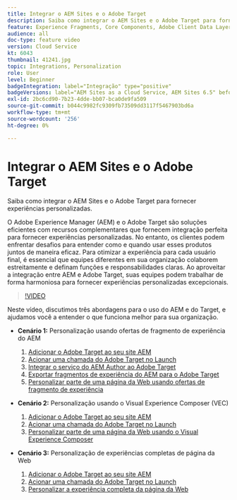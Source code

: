 ```yaml
---
title: Integrar o AEM Sites e o Adobe Target
description: Saiba como integrar o AEM Sites e o Adobe Target para fornecer experiências personalizadas.
feature: Experience Fragments, Core Components, Adobe Client Data Layer
audience: all
doc-type: feature video
version: Cloud Service
kt: 6043
thumbnail: 41241.jpg
topic: Integrations, Personalization
role: User
level: Beginner
badgeIntegration: label="Integração" type="positive"
badgeVersions: label="AEM Sites as a Cloud Service, AEM Sites 6.5" before-title="false"
exl-id: 2bc6cd90-7b23-4dde-bb07-bca0de9fa509
source-git-commit: b044c9982fc9309fb73509dd3117f5467903bd6a
workflow-type: tm+mt
source-wordcount: '256'
ht-degree: 0%

---
```


# Integrar o AEM Sites e o Adobe Target

Saiba como integrar o AEM Sites e o Adobe Target para fornecer experiências personalizadas.

O Adobe Experience Manager (AEM) e o Adobe Target são soluções eficientes com recursos complementares que fornecem integração perfeita para fornecer experiências personalizadas. No entanto, os clientes podem enfrentar desafios para entender como e quando usar esses produtos juntos de maneira eficaz. Para otimizar a experiência para cada usuário final, é essencial que equipes diferentes em sua organização colaborem estreitamente e definam funções e responsabilidades claras. Ao aproveitar a integração entre AEM e Adobe Target, suas equipes podem trabalhar de forma harmoniosa para fornecer experiências personalizadas excepcionais.

>[!VIDEO](https://video.tv.adobe.com/v/41241?quality=12&learn=on)

Neste vídeo, discutimos três abordagens para o uso do AEM e do Target, e ajudamos você a entender o que funciona melhor para sua organização.

* __Cenário 1:__ Personalização usando ofertas de fragmento de experiência do AEM

   1. [Adicionar o Adobe Target ao seu site AEM](./add-target-launch-extension.md)
   1. [Acionar uma chamada do Adobe Target no Launch](./load-and-fire-target.md)
   1. [Integrar o serviço do AEM Author ao Adobe Target](./setup-aem-target-cloud-service.md)
   1. [Exportar fragmentos de experiência do AEM para o Adobe Target](./export-experience-fragment-target.md)
   1. [Personalizar parte de uma página da Web usando ofertas de fragmento de experiência](./create-target-activity.md)

* __Cenário 2:__ Personalização usando o Visual Experience Composer (VEC)

   1. [Adicionar o Adobe Target ao seu site AEM](./add-target-launch-extension.md)
   1. [Acionar uma chamada do Adobe Target no Launch](./load-and-fire-target.md)
   1. [Personalizar parte de uma página da Web usando o Visual Experience Composer](./personalization-using-vec.md)

* __Cenário 3:__ Personalização de experiências completas de página da Web

   1. [Adicionar o Adobe Target ao seu site AEM](./add-target-launch-extension.md)
   1. [Acionar uma chamada do Adobe Target no Launch](./load-and-fire-target.md)
   1. [Personalizar a experiência completa da página da Web](./personalization-web-page.md)
